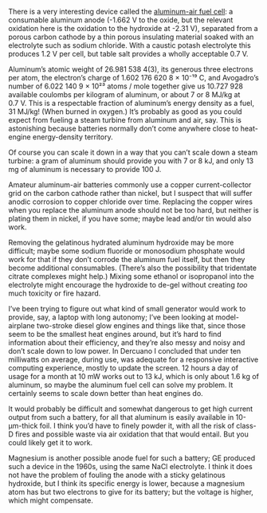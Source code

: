 There is a very interesting device called the [aluminum-air fuel
cell][3]: a consumable aluminum anode (-1.662 V to the oxide, but the
relevant oxidation here is the oxidation to the hydroxide at -2.31 V),
separated from a porous carbon cathode by a thin porous insulating
material soaked with an electrolyte such as sodium chloride.  With a
caustic potash electrolyte this produces 1.2 V per cell, but table
salt provides a wholly acceptable 0.7 V.

Aluminum’s atomic weight of 26.981 538 4(3), its generous three
electrons per atom, the electron’s charge of 1.602 176 620 8 × 10⁻¹⁹
C, and Avogadro’s number of 6.022 140 9 × 10²³ atoms / mole together
give us 10.727 928 available coulombs per kilogram of aluminum, or
about 7 or 8 MJ/kg at 0.7 V.  This is a respectable fraction of
aluminum’s energy density as a fuel, 31 MJ/kg!  (When burned in
oxygen.)  It’s probably as good as you could expect from fueling a
steam turbine from aluminum and air, say.  This is astonishing because
batteries normally don’t come anywhere close to heat-engine
energy-density territory.

[3]: https://en.wikipedia.org/wiki/Aluminium%E2%80%93air_battery

Of course you can scale it down in a way that you can’t scale down a
steam turbine: a gram of aluminum should provide you with 7 or 8 kJ,
and only 13 mg of aluminum is necessary to provide 100 J.

Amateur aluminum-air batteries commonly use a copper current-collector
grid on the carbon cathode rather than nickel, but I suspect that will
suffer anodic corrosion to copper chloride over time.  Replacing the
copper wires when you replace the aluminum anode should not be too
hard, but neither is plating them in nickel, if you have some; maybe
lead and/or tin would also work.

Removing the gelatinous hydrated aluminum hydroxide may be more
difficult; maybe some sodium fluoride or monosodium phosphate would
work for that if they don’t corrode the aluminum fuel itself, but then
they become additional consumables.  (There’s also the possibility
that tridentate citrate complexes might help.)  Mixing some ethanol or
isopropanol into the electrolyte might encourage the hydroxide to
de-gel without creating *too* much toxicity or fire hazard.

I’ve been trying to figure out what kind of small generator would work
to provide, say, a laptop with long autonomy; I’ve been looking at
model-airplane two-stroke diesel glow engines and things like that,
since those seem to be the smallest heat engines around, but it’s hard
to find information about their efficiency, and they’re also messy and
noisy and don’t scale down to low power.  In Dercuano I concluded that
under ten milliwatts on average, during use, was adequate for a
responsive interactive computing experience, mostly to update the
screen.  12 hours a day of usage for a month at 10 mW works out to
13 kJ, which is only about 1.6 kg of aluminum, so maybe the aluminum
fuel cell can solve my problem.  It certainly seems to scale down
better than heat engines do.

It would probably be difficult and somewhat dangerous to get high
current output from such a battery, for all that aluminum is easily
available in 10-μm-thick foil.  I think you’d have to finely powder
it, with all the risk of class-D fires and possible waste via air
oxidation that that would entail.  But you could likely get it to
work.

Magnesium is another possible anode fuel for such a battery; GE
produced such a device in the 1960s, using the same NaCl electrolyte.
I think it does not have the problem of fouling the anode with a
sticky gelatinous hydroxide, but I think its specific energy is lower,
because a magnesium atom has but two electrons to give for its
battery; but the voltage is higher, which might compensate.

